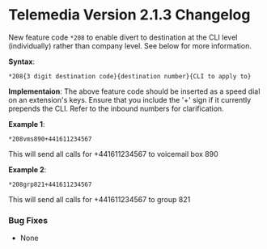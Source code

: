 # Telemedia Version 2.1.3 Changelog


New feature code `*208` to enable divert to destination at the CLI level (individually) rather than company level.  See below for more information.

**Syntax**: 

`*208{3 digit destination code}{destination number}{CLI to apply to}`

**Implementaion**: The above feature code should be inserted as a speed dial on an extension's keys. Ensure that you include the '+' sign if it currently prepends the CLI. Refer to the inbound numbers for clarification.

**Example 1**:

`*208vms890+441611234567`

This will send all calls for +441611234567 to voicemail box 890

**Example 2**: 

`*208grp821+441611234567`

This will send all calls for +441611234567 to group 821

### Bug Fixes
* None